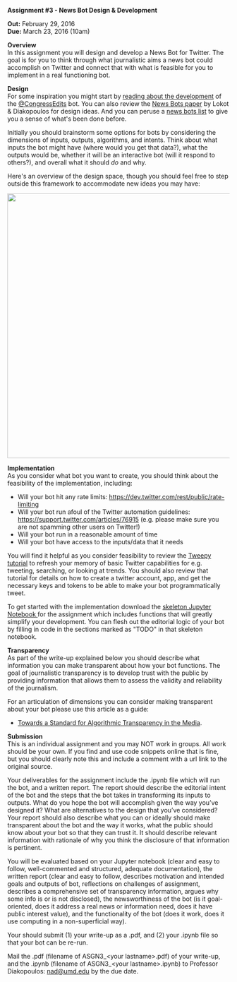**Assignment #3 - News Bot Design & Development**

**Out:** February 29, 2016  
**Due:** March 23, 2016 (10am)  

**Overview**  
In this assignment you will design and develop a News Bot for Twitter. The goal is for you to think through what journalistic aims a news bot could accomplish on Twitter and connect that with what is feasible for you to implement in a real functioning bot. 

**Design**  
For some inspiration you might start by [reading about the development](https://source.opennews.org/en-US/learning/automating-transparency/) of the [@CongressEdits](https://twitter.com/congressedits) bot. You can also review the [News Bots paper](http://www.nickdiakopoulos.com/wp-content/uploads/2011/07/newsbots_final.pdf) by Lokot & Diakopoulos for design ideas. And you can peruse a [news bots list](https://twitter.com/ndiakopoulos/lists/news-bots) to give you a sense of what's been done before. 

Initially you should brainstorm some options for bots by considering the dimensions of inputs, outputs, algorithms, and intents. Think about what inputs the bot might have (where would you get that data?), what the outputs would be, whether it will be an interactive bot (will it respond to others?), and overall what it should *do* and why. 

Here's an overview of the design space, though you should feel free to step outside this framework to accommodate new ideas you may have:

<img src="https://github.com/comp-journalism/UMD-J479V-J779V-Spring2016/blob/master/Asgn3/newsbot-design.png" width = "600" >

**Implementation**  
As you consider what bot you want to create, you should think about the feasibility of the implementation, including:
- Will your bot hit any rate limits: https://dev.twitter.com/rest/public/rate-limiting
- Will your bot run afoul of the Twitter automation guidelines: https://support.twitter.com/articles/76915 (e.g. please make sure you are not spamming other users on Twitter!)
- Will your bot run in a reasonable amount of time
- Will your bot have access to the inputs/data that it needs

You will find it helpful as you consider feasibility to review the [Tweepy tutorial](https://github.com/comp-journalism/UMD-J479V-J779V-Spring2016/blob/master/Weekly/Week_5/Tweepy-skeleton.ipynb) to refresh your memory of basic Twitter capabilities for e.g. tweeting, searching, or looking at trends. You should also review that tutorial for details on how to create a twitter account, app, and get the necessary keys and tokens to be able to make your bot programmatically tweet. 

To get started with the implementation download the [skeleton Jupyter Notebook ](https://github.com/comp-journalism/UMD-J479V-J779V-Spring2016/blob/master/Asgn3/bot-skeleton.ipynb)for the assignment which includes functions that will greatly simplify your development. You can flesh out the editorial logic of your bot by filling in code in the sections marked as "TODO" in that skeleton notebook. 

**Transparency**  
As part of the write-up explained below you should describe what information you can make transparent about how your bot functions. The goal of journalistic transparency is to develop trust with the public by providing information that allows them to assess the validity and reliability of the journalism. 

For an articulation of dimensions you can consider making transparent about your bot please use this article as a guide:
- [Towards a Standard for Algorithmic Transparency in the Media](http://towcenter.org/towards-a-standard-for-algorithmic-transparency-in-the-media/). 

**Submission**  
This is an individual assignment and you may NOT work in groups. All work should be your own. If you find and use code snippets online that is fine, but you should clearly note this and include a comment with a url link to the original source. 

Your deliverables for the assignment include the .ipynb file which will run the bot, and a written report. The report should describe the editorial intent of the bot and the steps that the bot takes in transforming its inputs to outputs. What do you hope the bot will accomplish given the way you’ve designed it? What are alternatives to the design that you’ve considered? Your report should also describe what you can or ideally should make transparent about the bot and the way it works, what the public should know about your bot so that they can trust it. It should describe relevant information with rationale of why you think the disclosure of that information is pertinent.

You will be evaluated based on your Jupyter notebook (clear and easy to follow, well-commented and structured, adequate documentation), the written report (clear and easy to follow, describes motivation and intended goals and outputs of bot, reflections on challenges of assignment, describes a comprehensive set of transparency information, argues why some info is or is not disclosed), the newsworthiness of the bot (is it goal-oriented, does it address a real news or information need, does it have public interest value), and the functionality of the bot (does it work, does it use computing in a non-superficial way). 

Your should submit (1) your write-up as a .pdf, and (2) your .ipynb file so that your bot can be re-run. 

Mail the .pdf (filename of ASGN3_\<your lastname\>.pdf) of your write-up, and the .ipynb (filename of ASGN3_\<your lastname\>.ipynb) to Professor Diakopoulos: nad@umd.edu by the due date. 
